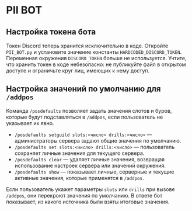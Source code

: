 # PII BOT

## Настройка токена бота

Токен Discord теперь хранится исключительно в коде. Откройте `PII_BOT.py` и
установите значение константы `HARDCODED_DISCORD_TOKEN`. Переменная
окружения `DISCORD_TOKEN` больше не используется. Учтите, что хранить токен в
коде небезопасно: не публикуйте файл в открытом доступе и ограничьте круг лиц,
имеющих к нему доступ.

## Настройка значений по умолчанию для `/addpos`

Команда `/posdefaults` позволяет задать значения слотов и буров, которые будут подставляться в `/addpos`, если пользователь не указывает их явно.

* `/posdefaults setguild slots:<число> drills:<число>` — администраторы сервера задают общие значения по умолчанию.
* `/posdefaults set slots:<число> drills:<число>` — пользователь сохраняет личные значения для текущего сервера.
* `/posdefaults clear` — удаляет личные значения, возвращая использование настроек сервера или значений окружения.
* `/posdefaults show` — показывает личные, серверные и текущие активные значения, которые применятся в `/addpos`.

Если пользователь укажет параметры `slots` или `drills` при вызове `/addpos`, они перекроют значения по умолчанию. В ответе бот показывает, из какого источника были взяты итоговые значения.
